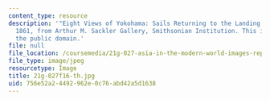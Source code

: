 ```yaml
---
content_type: resource
description: '"Eight Views of Yokohama: Sails Returning to the Landing Pier" by Yoshitora,
  1861, from Arthur M. Sackler Gallery, Smithsonian Institution. This image is in
  the public domain.'
file: null
file_location: /coursemedia/21g-027-asia-in-the-modern-world-images-representations-fall-2016/756e52a24492962e0c76abd42a5d1638_21g-027f16-th.jpg
file_type: image/jpeg
resourcetype: Image
title: 21g-027f16-th.jpg
uid: 756e52a2-4492-962e-0c76-abd42a5d1638
---
```

